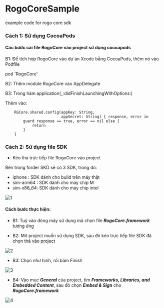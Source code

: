 # RogoCoreSample
example code for rogo core sdk

### Cách 1: Sử dụng CocoaPods

#### Các bước cài file RogoCore vào project sử dụng cocoapods

B1: Để tích hợp RogoCore vào dự án Xcode bằng CocoaPods, thêm nó vào Podfile

pod 'RogoCore'

B2: Thêm module RogoCore vào AppDelegate

B3: Trong hàm application(_:didFinishLaunchingWithOptions:)

Thêm vào:

        RGCore.shared.config(appKey: String,
                             appSecret: String) { response, error in
            guard response == true, error == nil else {
                return
            }
        }

### Cách 2: Sử dụng file SDK

- Kéo thả trực tiếp file RogoCore vào project

Bên trong forder SKD sẽ có 3 SDK, trong đó:
- iphone : SDK dành cho build trên máy thật
- sim-arm64 : SDK dành cho máy chip M
- sim-x86_64: SDK dành cho máy chip intel

![1](https://github.com/willerswift/RogoCoreSample/assets/116701315/cb5f26d6-09f9-4d2e-a97e-c0ee03d7d561)

#### Cách bước thực hiện:

- B1: Tuỳ vào dòng máy sử dụng mà chọn file ***RogoCore.framework*** tương ứng

- B2: Mở project muốn sử dụng SDK, sau đó kéo trực tiếp file SDK đã chọn thả vào project

![2](https://github.com/willerswift/RogoCoreSample/assets/116701315/7cd578c5-4d5f-48e2-b72c-93b2a388ed23)

- B3: Chọn như hình, rồi bấm Finish

![3](https://github.com/willerswift/RogoCoreSample/assets/116701315/0aacd863-ab6b-41aa-977e-614925bdec98)

- B4: Vào mục ***General*** của project, tìm ***Frameworks, Libraries, and Embedded Content***, sau đó chọn ***Embed & Sign*** cho ***RogoCore.framework***

![4](https://github.com/willerswift/RogoCoreSample/assets/116701315/3c98eae3-10eb-4f15-9cfb-c89b5f6f5d2e)




